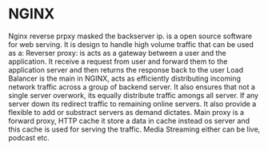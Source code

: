 # NGINX
Nginx reverse prpxy masked the backserver ip. is a open source software for web serving. It is design to handle high volume traffic that can be used as a:
Reverser proxy: is acts as a gateway between a user and the application. It receive a request from user and forward them to the application server and then returns the response back to the user
Load Balancer is the main in NGINX, acts as efficiently distributing incoming network traffic across a group of backend server. It also ensures that not a single server overwork, its equally distribute traffic amongs all server. If any server down its redirect traffic to remaining online servers. It also provide a flexible to add or substract servers as demand dictates. 
Main proxy is a forward proxy, 
HTTP cache it store a data in cache instead os server and this cache is used for serving the traffic.
Media Streaming either can be live, podcast etc.
